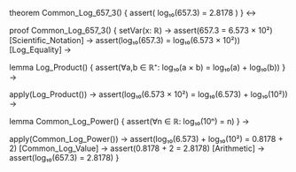 theorem Common_Log_657_3() {
  assert(
    log₁₀(657.3) = 2.8178
  )
} ↔

proof Common_Log_657_3() {
  setVar(x: ℝ) →
  assert(657.3 = 6.573 × 10²) [Scientific_Notation] →
  assert(log₁₀(657.3) = log₁₀(6.573 × 10²)) [Log_Equality] →
  
  lemma Log_Product() {
    assert(∀a,b ∈ ℝ⁺: log₁₀(a × b) = log₁₀(a) + log₁₀(b))
  } →
  
  apply(Log_Product()) →
  assert(log₁₀(6.573 × 10²) = log₁₀(6.573) + log₁₀(10²)) →
  
  lemma Common_Log_Power() {
    assert(∀n ∈ ℝ: log₁₀(10ⁿ) = n)
  } →
  
  apply(Common_Log_Power()) →
  assert(log₁₀(6.573) + log₁₀(10²) = 0.8178 + 2) [Common_Log_Value] →
  assert(0.8178 + 2 = 2.8178) [Arithmetic] →
  assert(log₁₀(657.3) = 2.8178)
}